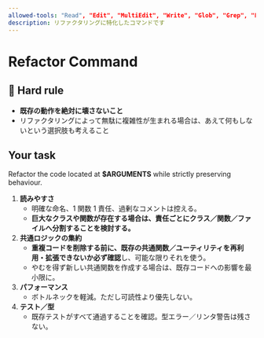 ```yaml
---
allowed-tools: "Read", "Edit", "MultiEdit", "Write", "Glob", "Grep", "LS", "Bash", "TodoWrite", "TodoRead", "Bash(git:*)", "Bash(gh:*)", "Bash(say:*)"
description: リファクタリングに特化したコマンドです
---
```


# Refactor Command

## 🚨 Hard rule

- **既存の動作を絶対に壊さないこと** 
- リファクタリングによって無駄に複雑性が生まれる場合は、あえて何もしないという選択肢も考えること

## Your task

Refactor the code located at **\$ARGUMENTS** while strictly preserving behaviour.

1. **読みやすさ**
   * 明確な命名、1 関数 1 責任、過剰なコメントは控える。
   * **巨大なクラスや関数が存在する場合は、責任ごとにクラス／関数／ファイルへ分割することを検討する。**
2. **共通ロジックの集約**
   * **重複コードを削除する前に、既存の共通関数／ユーティリティを再利用・拡張できないか必ず確認**し、可能な限りそれを使う。
   * やむを得ず新しい共通関数を作成する場合は、既存コードへの影響を最小限に。
3. **パフォーマンス**
   * ボトルネックを軽減。ただし可読性より優先しない。
4. **テスト／型**
   * 既存テストがすべて通過することを確認。型エラー／リンタ警告は残さない。
